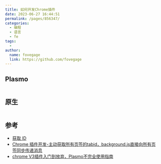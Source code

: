 ```yaml
---
title: 如何开发Chrome插件
date: 2023-06-27 16:44:51
permalink: /pages/856347/
categories:
  - 编程
  - 语言
  - fe
tags:
  -
author:
  name: fovegage
  link: https://github.com/fovegage
---
```


## Plasmo

```

```

## 原生

```

```

## 参考

- [获取 ID](https://umi-plugin-extensions.vercel.app/guide/tips/get-id)
- [Chrome 插件开发-主动获取所有页签的tabid，background.js直接向所有页签同步传递消息](https://blog.csdn.net/qq_38161040/article/details/107772138)
- [chrome V3插件入门到放弃，Plasmo不完全使用指南](https://juejin.cn/post/7138820996840030215)